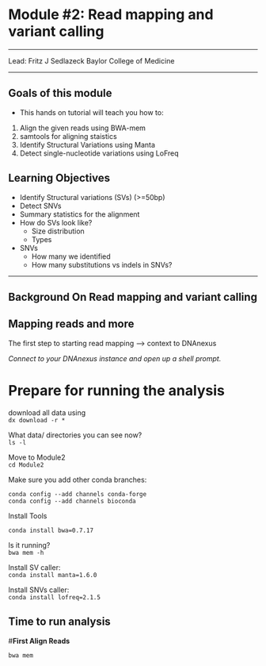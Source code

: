 
#  Module #2: Read mapping and variant calling

***
Lead: Fritz J Sedlazeck
Baylor College of Medicine
***

## Goals of this module
* This hands on tutorial will teach you how to:
1. Align the given reads using BWA-mem
2. samtools for aligning staistics
3. Identify Structural Variations using Manta
4. Detect single-nucleotide variations using LoFreq

## Learning Objectives
*   Identify Structural variations (SVs) (>=50bp)
*   Detect SNVs
*   Summary statistics for the alignment
*   How do SVs look like?
    *   Size distribution
    *   Types
*   SNVs
    *   How many we identified
    *   How many substitutions vs indels in SNVs?

***

## Background On Read mapping and variant calling

## Mapping reads and more

The first step to starting read mapping --> context to DNAnexus

*Connect to your DNAnexus instance and open up a shell prompt.*

# Prepare for running the analysis

download all data using  
`dx download -r *`  

What data/ directories you can see now?  
`ls -l`  

Move to Module2  
`cd Module2`  

Make sure you add other conda branches:
```
conda config --add channels conda-forge
conda config --add channels bioconda
```

Install Tools  
```
conda install bwa=0.7.17
```

Is it running?  
`bwa mem -h`  

Install SV caller:    
`conda install manta=1.6.0`

Install SNVs caller:  
`conda install lofreq=2.1.5`

## Time to run analysis
#**First Align Reads**
```
bwa mem 
```

<!-- Accesws the data: FIXME
```
cd awesome_data

```
This dataset contains paired end reads. -->

<!-- Next: [module3!](module3.rst) -->
